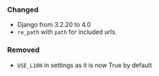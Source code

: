 ### Changed

- Django from 3.2.20 to 4.0
 - `re_path` with `path` for included urls.

### Removed
 - `USE_L10N` in settings as it is now True by default


